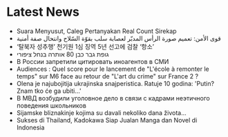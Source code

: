 # Latest News
-  Suara Menyusut, Caleg Pertanyakan Real Count Sirekap
-  قوى الأمن: تعميم صورة الرأس المدبّر لعصابة سلب بقوّة السّلاح وانتحال صفة أمنية
-  ‘탈북자 성추행’ 천기원 1심 징역 5년 선고에 검찰 ‘항소’
-  גופת גבר כבן 80 אותרה בנחל ציפורי
-  В России запретили цитировать иноагентов в СМИ
-  Audiences : Quel score pour le lancement de "L'école à remonter le temps" sur M6 face au retour de "L'art du crime" sur France 2 ?
-  Olena je najubojitija ukrajinska snajperistica. Ratuje 10 godina: 'Putin? Znam tko će ga ubiti...'
-  В МВД возбудили уголовное дело в связи с кадрами неэтичного поведения школьников
-  Sijamske bliznakinje kojima su davali nekoliko dana života...
-  Sukses di Thailand, Kadokawa Siap Jualan Manga dan Novel di Indonesia
